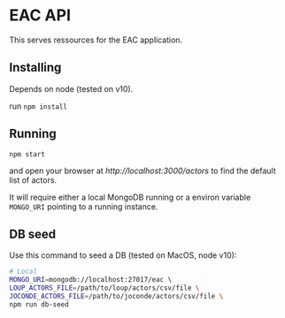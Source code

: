 # EAC API

This serves ressources for the EAC application.


## Installing

Depends on node (tested on v10).

run `npm install`


## Running

`npm start`

and open your browser at _http://localhost:3000/actors_ to find the default
list of actors.

It will require either a local MongoDB running or a environ variable `MONGO_URI`
pointing to a running instance.


## DB seed

Use this command to seed a DB (tested on MacOS, node v10):

```bash
# Local
MONGO_URI=mongodb://localhost:27017/eac \ 
LOUP_ACTORS_FILE=/path/to/loup/actors/csv/file \
JOCONDE_ACTORS_FILE=/path/to/joconde/actors/csv/file \
npm run db-seed
```
